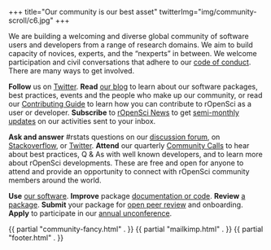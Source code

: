 +++
title="Our community is our best asset"
twitterImg="img/community-scroll/c6.jpg"
+++

We are building a welcoming and diverse global community of software users and developers from a range of research domains. We aim to build capacity of novices, experts, and the “nexperts” in between. We welcome participation and civil conversations that adhere to our [code of conduct](/coc). There are many ways to get involved.

**Follow** us on [Twitter](https://twitter.com/ropensci). **Read** [our blog](/blog/) to learn about our software packages, best practices, events and the people who make up our community, or read our [Contributing Guide](https://ropensci.github.io/dev_guide/contributingguide.html) to learn how you can contribute to rOpenSci as a user or developer. **Subscribe** to [rOpenSci News](/#subscribe) to get [semi-monthly updates](https://news.ropensci.org/) on our activities sent to your inbox.

**Ask and answer** #rstats questions on our [discussion forum](http://discuss.ropensci.org/), on [Stackoverflow](https://stackoverflow.com/questions/tagged/ropensci), or [Twitter](https://twitter.com/rOpenSci). **Attend** our quarterly [Community Calls](http://communitycalls.ropensci.org/) to hear about best practices, Q \& As with well known developers, and to learn more about rOpenSci developments. These are free and open for anyone to attend and provide an opportunity to connect with rOpenSci community members around the world.

**Use** [our software](/packages/). **Improve** package [documentation or code](https://github.com/ropensci). **Review** [a package](http://onboarding.ropensci.org/#why-review). **Submit** your package for [open peer review](http://onboarding.ropensci.org/) and onboarding. **Apply** to participate in our [annual unconference](http://unconf18.ropensci.org/).

{{ partial "community-fancy.html" . }}
{{ partial "mailkimp.html" . }}
{{ partial "footer.html" . }}